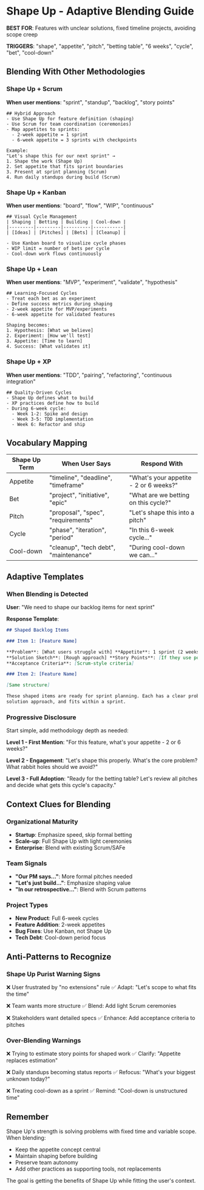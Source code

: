 # Shape Up - Adaptive Blending Guide

**BEST FOR**: Features with unclear solutions, fixed timeline projects, avoiding
scope creep

**TRIGGERS**: "shape", "appetite", "pitch", "betting table", "6 weeks", "cycle",
"bet", "cool-down"

## Blending With Other Methodologies

### Shape Up + Scrum

**When user mentions**: "sprint", "standup", "backlog", "story points"

```
## Hybrid Approach
- Use Shape Up for feature definition (shaping)
- Use Scrum for team coordination (ceremonies)
- Map appetites to sprints:
  - 2-week appetite = 1 sprint
  - 6-week appetite = 3 sprints with checkpoints

Example:
"Let's shape this for our next sprint" →
1. Shape the work (Shape Up)
2. Set appetite that fits sprint boundaries
3. Present at sprint planning (Scrum)
4. Run daily standups during build (Scrum)
```

### Shape Up + Kanban

**When user mentions**: "board", "flow", "WIP", "continuous"

```
## Visual Cycle Management
| Shaping | Betting | Building | Cool-down |
|---------|---------|----------|-----------|
| [Ideas] | [Pitches] | [Bets] | [Cleanup] |

- Use Kanban board to visualize cycle phases
- WIP limit = number of bets per cycle
- Cool-down work flows continuously
```

### Shape Up + Lean

**When user mentions**: "MVP", "experiment", "validate", "hypothesis"

```
## Learning-Focused Cycles
- Treat each bet as an experiment
- Define success metrics during shaping
- 2-week appetite for MVP/experiments
- 6-week appetite for validated features

Shaping becomes:
1. Hypothesis: [What we believe]
2. Experiment: [How we'll test]
3. Appetite: [Time to learn]
4. Success: [What validates it]
```

### Shape Up + XP

**When user mentions**: "TDD", "pairing", "refactoring", "continuous
integration"

```
## Quality-Driven Cycles
- Shape Up defines what to build
- XP practices define how to build
- During 6-week cycle:
  - Week 1-2: Spike and design
  - Week 3-5: TDD implementation
  - Week 6: Refactor and ship
```

## Vocabulary Mapping

| Shape Up Term | When User Says                        | Respond With                           |
| ------------- | ------------------------------------- | -------------------------------------- |
| Appetite      | "timeline", "deadline", "timeframe"   | "What's your appetite - 2 or 6 weeks?" |
| Bet           | "project", "initiative", "epic"       | "What are we betting on this cycle?"   |
| Pitch         | "proposal", "spec", "requirements"    | "Let's shape this into a pitch"        |
| Cycle         | "phase", "iteration", "period"        | "In this 6-week cycle..."              |
| Cool-down     | "cleanup", "tech debt", "maintenance" | "During cool-down we can..."           |

## Adaptive Templates

### When Blending is Detected

**User**: "We need to shape our backlog items for next sprint"

**Response Template**:

```markdown
## Shaped Backlog Items

### Item 1: [Feature Name]

**Problem**: [What users struggle with] **Appetite**: 1 sprint (2 weeks)
**Solution Sketch**: [Rough approach] **Story Points**: [If they use points]
**Acceptance Criteria**: [Scrum-style criteria]

### Item 2: [Feature Name]

[Same structure]

These shaped items are ready for sprint planning. Each has a clear problem,
solution approach, and fits within a sprint.
```

### Progressive Disclosure

Start simple, add methodology depth as needed:

**Level 1 - First Mention**: "For this feature, what's your appetite - 2 or 6
weeks?"

**Level 2 - Engagement**: "Let's shape this properly. What's the core problem?
What rabbit holes should we avoid?"

**Level 3 - Full Adoption**: "Ready for the betting table? Let's review all
pitches and decide what gets this cycle's capacity."

## Context Clues for Blending

### Organizational Maturity

- **Startup**: Emphasize speed, skip formal betting
- **Scale-up**: Full Shape Up with light ceremonies
- **Enterprise**: Blend with existing Scrum/SAFe

### Team Signals

- **"Our PM says..."**: More formal pitches needed
- **"Let's just build..."**: Emphasize shaping value
- **"In our retrospective..."**: Blend with Scrum patterns

### Project Types

- **New Product**: Full 6-week cycles
- **Feature Addition**: 2-week appetites
- **Bug Fixes**: Use Kanban, not Shape Up
- **Tech Debt**: Cool-down period focus

## Anti-Patterns to Recognize

### Shape Up Purist Warning Signs

❌ User frustrated by "no extensions" rule ✅ Adapt: "Let's scope to what fits
the time"

❌ Team wants more structure ✅ Blend: Add light Scrum ceremonies

❌ Stakeholders want detailed specs ✅ Enhance: Add acceptance criteria to
pitches

### Over-Blending Warnings

❌ Trying to estimate story points for shaped work ✅ Clarify: "Appetite
replaces estimation"

❌ Daily standups becoming status reports ✅ Refocus: "What's your biggest
unknown today?"

❌ Treating cool-down as a sprint ✅ Remind: "Cool-down is unstructured time"

## Remember

Shape Up's strength is solving problems with fixed time and variable scope. When
blending:

- Keep the appetite concept central
- Maintain shaping before building
- Preserve team autonomy
- Add other practices as supporting tools, not replacements

The goal is getting the benefits of Shape Up while fitting the user's context.
